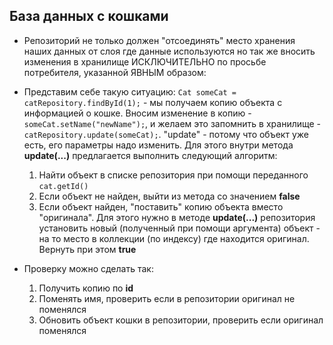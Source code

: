 ## База данных с кошками

* Репозиторий не только должен "отсоединять" место хранения наших данных от слоя где данные используются но так же вносить изменения в хранилище ИСКЛЮЧИТЕЛЬНО по просьбе потребителя, указанной ЯВНЫМ образом:

* Представим себе такую ситуацию: ``` Cat someCat = catRepository.findById(1); ``` - мы получаем копию объекта с информацией о кошке. Вносим изменение в копию - ``` someCat.setName("newName"); ```, и желаем это запомнить в хранилище - ```  catRepository.update(someCat); ```. "update"  - потому что объект уже есть, его параметры надо изменить. Для этого внутри метода **update(...)** предлагается выполнить следующий алгоритм:

   1. Найти объект в списке репозитория при помощи переданного ```cat.getId()```
   2. Если объект не найден, выйти из метода со значением **false**
   3. Если объект найден, "поставить" копию объекта вместо "оригинала". Для этого нужно в методе **update(...)** репозитория установить новый (полученный при помощи аргумента) объект  - на то место в коллекции (по индексу) где находится оригинал. Вернуть при этом **true**

* Проверку можно сделать так:
  1. Получить копию по **id**
  2. Поменять имя, проверить если в репозитории оригинал не поменялся
  3. Обновить объект кошки в репозитории, проверить если оригинал поменялся  
